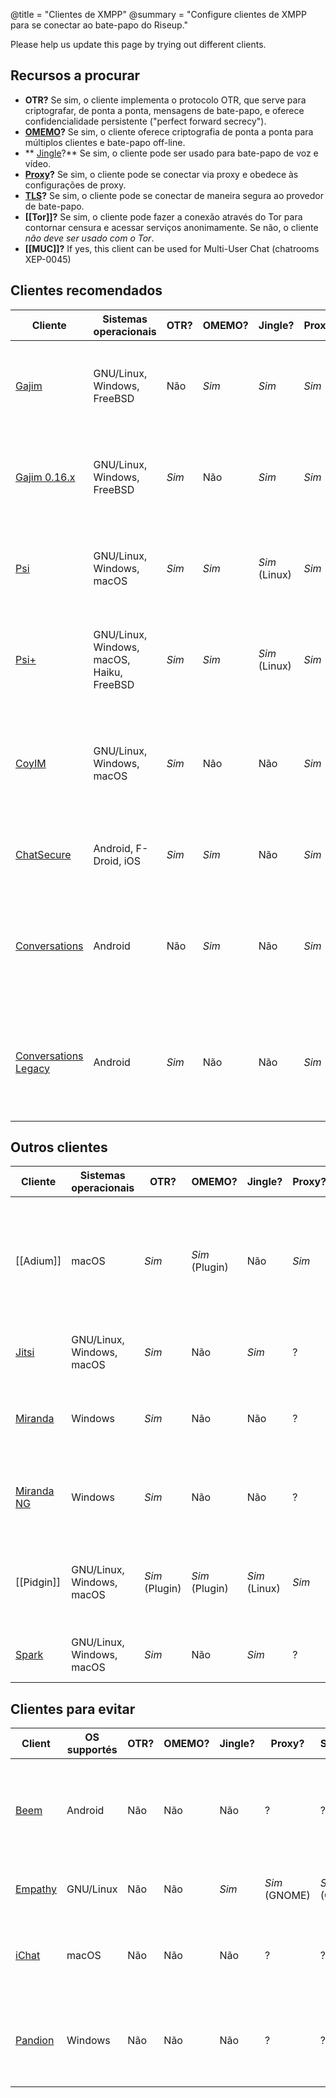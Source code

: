 @title = "Clientes de XMPP"
@summary = "Configure clientes de XMPP para se conectar ao bate-papo do Riseup."

<p class=“alert alert-info”>Please help us update this page by trying out different clients.</p>

## Recursos a procurar

- **OTR?**  Se sim, o cliente implementa o protocolo OTR, que serve para criptografar, de ponta a ponta, mensagens de bate-papo, e oferece confidencialidade persistente ("perfect forward secrecy").
- **[OMEMO](https://conversations.im/omemo/)?** Se sim, o cliente oferece criptografia de ponta a ponta para múltiplos clientes e bate-papo off-line.
- ** <a href="https://en.wikipedia.org/wiki/Jingle_(protocol)">Jingle</a>?** Se sim, o cliente pode ser usado para bate-papo de voz e vídeo.
- **[Proxy](https://pt.wikipedia.org/wiki/Proxy)?** Se sim, o cliente pode se conectar via proxy e obedece às configurações de proxy.
- **[TLS](https://pt.wikipedia.org/wiki/Transport_Layer_Security)?** Se sim, o cliente pode se conectar de maneira segura ao provedor de bate-papo.
- **[[Tor]]?** Se sim, o cliente pode fazer a conexão através do Tor para contornar censura e acessar serviços anonimamente. Se não, o cliente *não deve ser usado com o Tor*.
- **[[MUC]]?** If yes, this client can be used for Multi-User Chat (chatrooms XEP-0045)

## Clientes recomendados

| Cliente                                          | Sistemas operacionais                     | OTR?  | OMEMO? | Jingle?       | Proxy? | TLS?  | Tor?  | MUC?  | Comentários                                                                                         |
|--------------------------------------------------|-------------------------------------------|-------|--------|---------------|--------|-------|-------|-------|-----------------------------------------------------------------------------------------------------|
| [Gajim](https://gajim.org)                        | GNU/Linux, Windows, FreeBSD               | Não   | *Sim*  | *Sim*         | *Sim*  | *Sim* | *Sim* | *Sim* | Código aberto. Um bom cliente de bate-papo multiplataforma escrito em Python e GTK+.                |
| [Gajim 0.16.x](https://gajim.org)                | GNU/Linux, Windows, FreeBSD               | *Sim* | Não    | *Sim*         | *Sim*  | *Sim* | *Sim* | *Sim* | Código aberto. Um bom cliente de bate-papo multiplataforma escrito em Python e GTK+.                |
| [Psi](https://psi-im.org)                        | GNU/Linux, Windows, macOS                 | *Sim* | *Sim*  | *Sim* (Linux) | *Sim*  | *Sim* | *Sim* | *Sim* | Código aberto. Um bom cliente de bate-papo multiplataforma escrito em C ++ e Qt.                    |
| [Psi+](https://psi-plus.com)                     | GNU/Linux, Windows, macOS, Haiku, FreeBSD | *Sim* | *Sim*  | *Sim* (Linux) | *Sim*  | *Sim* | *Sim* | *Sim* | Código aberto. Um bom cliente de bate-papo multiplataforma escrito em C ++ e Qt.                    |
| [CoyIM](https://coy.im)                          | GNU/Linux, Windows, macOS                 | *Sim* | Não    | Não           | *Sim*  | *Sim* | *Sim* | Não   | Código aberto. Cliente de bate-papo seguro por padrão para GNOME. Suporte nativo ao Tor, OTR e TLS. |
| [ChatSecure](https://chatsecure.org)             | Android, F-Droid, iOS                     | *Sim* | *Sim*  | Não           | *Sim*  | *Sim* | *Sim* | ?     | Código aberto. Um ótimo cliente para iOS. Suporte nativo ao Tor.                                    |
| [Conversations](https://conversations.im)        | Android                                   | Não   | *Sim*  | Não           | *Sim*  | *Sim* | *Sim* | *Sim* | Código aberto. Um ótimo cliente para Android. Oferece criptografia para bate-papo em grupo!         |
| [Conversations Legacy](https://conversations.im) | Android                                   | *Sim* | Não    | Não           | *Sim*  | *Sim* | *Sim* | *Sim* | Código aberto. Um ótimo cliente para Android. Oferece criptografia para bate-papo em grupo!         |

## Outros clientes

| Cliente                                             | Sistemas operacionais     | OTR?           | OMEMO?         | Jingle?       | Proxy? | TLS?  | Tor?    | MUC? | Comentários                                                                               |
|-----------------------------------------------------|---------------------------|----------------|----------------|---------------|--------|-------|---------|------|------------------------------------------------------------------------------------------- |
| [[Adium]]                                               | macOS                     | *Sim*          | *Sim* (Plugin) | Não           | *Sim*  | *Sim* | Parcial | ?    | Código aberto. Inseguro por falta de atualização. Vazamento das informações de DNS e URL. |
| [Jitsi](https://jitsi.org)                          | GNU/Linux, Windows, macOS | *Sim*          | Não            | *Sim*         | ?      | *Sim* | ?       | ?    | Código aberto. Escrito em Java.                                                           |
| [Miranda](https://miranda-im.org)                   | Windows                   | *Sim*          | Não            | Não           | ?      | ?     | ?       | ?    | Código aberto. Cliente estável com muitas extensões.                                      |
| [Miranda NG](https://miranda-ng.org)                | Windows                   | *Sim*          | Não            | Não           | ?      | ?     | ?       | ?    | Código aberto. Cliente estável com muitas extensões.                                      |
| [[Pidgin]]                                              | GNU/Linux, Windows, macOS | *Sim* (Plugin) | *Sim* (Plugin) | *Sim* (Linux) | *Sim*  | *Sim* | *Sim*   | ?    | Código aberto. Estável e com muitas funções. Use a versão mais atual!                     |
| [Spark](https://igniterealtime.org/projects/spark/) | GNU/Linux, Windows, macOS | *Sim*          | Não            | *Sim*         | ?      | ?     | ?       | ?    | Código aberto. Escrito em Java.                                                           |

## Clientes para evitar

| Client                                    | OS supportés | OTR? | OMEMO? | Jingle? | Proxy?        | SSL/TLS?      | Tor? | MUC? | Comentários                                                                   |
|-------------------------------------------|--------------|------|--------|---------|---------------|---------------|------|------|-------------------------------------------------------------------------------|
| [Beem](https://beem-project.com)          | Android      | Não  | Não    | Não     | ?             | ?             | ?    | ?    | Código aberto. App estável nativo do Android. Não oferece bate-papo em grupo. |
| [Empathy](https://live.gnome.org/Empathy) | GNU/Linux    | Não  | Não    | *Sim*   | *Sim* (GNOME) | *Sim* (GNOME) | ?    | ?    | Código aberto. Estável e fácil de usar.                                       |
| [iChat](https://www.apple.com)            | macOS        | Não  | Não    | Não     | ?             | ?             | ?    | ?    | Este aplicativo da Apple conta com suporte limitado a XMPP.                   |
| [Pandion](https://pandion.im)             | Windows      | Não  | Não    | Não     | ?             | ?             | ?    | ?    | Código aberto. Um cliente de XMPP para Windows bom e estável.                 |
